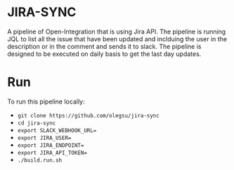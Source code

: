 # JIRA-SYNC
A pipeline of Open-Integration that is using Jira API.
The pipeline is running JQL to list all the issue that have been updated and inclduing the user in the description or in the comment and sends it to slack.
The pipeline is designed to be executed on daily basis to get the last day updates.

# Run
To run this pipeline locally:
* `git clone https://github.com/olegsu/jira-sync`
* `cd jira-sync`
* `export SLACK_WEBHOOK_URL=`
* `export JIRA_USER=`
* `export JIRA_ENDPOINT=`
* `export JIRA_API_TOKEN=`
* `./build.run.sh`